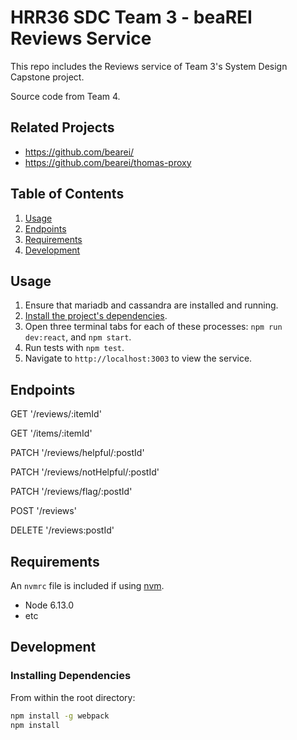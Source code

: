 # HRR36 SDC Team 3 - beaREI Reviews Service

This repo includes the Reviews service of Team 3's System Design Capstone project.

Source code from Team 4.

## Related Projects

  - https://github.com/bearei/
  - https://github.com/bearei/thomas-proxy

## Table of Contents

1. [Usage](#Usage)
2. [Endpoints](#Endpoints)
3. [Requirements](#requirements)
4. [Development](#development)

## Usage

1. Ensure that mariadb and cassandra are installed and running.
2. [Install the project's dependencies](#installing-dependencies).
3. Open three terminal tabs for each of these processes: `npm run dev:react`, and `npm start`.
4. Run tests with `npm test`.
5. Navigate to `http://localhost:3003` to view the service.

## Endpoints
GET '/reviews/:itemId'

GET '/items/:itemId'

PATCH '/reviews/helpful/:postId'

PATCH '/reviews/notHelpful/:postId'

PATCH '/reviews/flag/:postId'

POST '/reviews'

DELETE '/reviews:postId'

## Requirements

An `nvmrc` file is included if using [nvm](https://github.com/creationix/nvm).

- Node 6.13.0
- etc

## Development

### Installing Dependencies

From within the root directory:

```sh
npm install -g webpack
npm install
```

